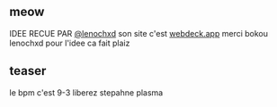 ## meow

IDEE RECUE PAR <a href="https://github.com/Lenochxd">@lenochxd</a>
son site c'est <a href="webdeck.app">webdeck.app</a>
merci bokou lenochxd pour l'idee ca fait plaiz

## teaser

le bpm c'est 9-3 liberez stepahne plasma
